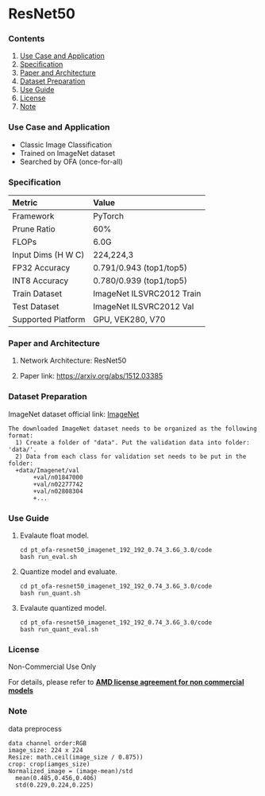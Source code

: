 # ResNet50


### Contents
1. [Use Case and Application](#Use-Case-and-Application)
2. [Specification](#Specification)
3. [Paper and Architecture](#Paper-and-Architecture)
4. [Dataset Preparation](#Dataset-Preparation)
5. [Use Guide](#Use-Guide)
6. [License](#License)
7. [Note](#Note)


### Use Case and Application

   - Classic Image Classification 
   - Trained on ImageNet dataset
   - Searched by OFA (once-for-all) 
   
### Specification

| Metric             | Value                                   |
| :----------------- | :-------------------------------------- |
| Framework          | PyTorch                                 |
| Prune Ratio        | 60%                                     |
| FLOPs              | 6.0G                                    |
| Input Dims (H W C) | 224,224,3                               |
| FP32 Accuracy      | 0.791/0.943 (top1/top5)                 |
| INT8 Accuracy      | 0.780/0.939 (top1/top5)                 |
| Train Dataset      | ImageNet ILSVRC2012 Train               |
| Test Dataset       | ImageNet ILSVRC2012 Val                 |
| Supported Platform | GPU, VEK280, V70                        |
  

### Paper and Architecture 

1. Network Architecture: ResNet50
 
2. Paper link: https://arxiv.org/abs/1512.03385
  
  
### Dataset Preparation

ImageNet dataset official link: [ImageNet](http://image-net.org/download-images)

  ```
  The downloaded ImageNet dataset needs to be organized as the following format:
    1) Create a folder of "data". Put the validation data into folder: 'data/'.
    2) Data from each class for validation set needs to be put in the folder:
    +data/Imagenet/val
         +val/n01847000
         +val/n02277742
         +val/n02808304
         +...
  ```


### Use Guide

1. Evalaute float model.
    ```shell
    cd pt_ofa-resnet50_imagenet_192_192_0.74_3.6G_3.0/code
    bash run_eval.sh
    ```
2. Quantize model and evaluate.
    ```shell
    cd pt_ofa-resnet50_imagenet_192_192_0.74_3.6G_3.0/code
    bash run_quant.sh
    ```
3. Evalaute quantized model.
    ```shell
    cd pt_ofa-resnet50_imagenet_192_192_0.74_3.6G_3.0/code
    bash run_quant_eval.sh
    ```

### License

Non-Commercial Use Only

For details, please refer to **[AMD license agreement for non commercial models](https://github.com/Xilinx/Vitis-AI/blob/master/model_zoo/AMD-license-agreement-for-non-commercial-models.md)**


### Note

data preprocess
  ```
  data channel order:RGB
  image_size: 224 x 224
  Resize: math.ceil(image_size / 0.875))
  crop: crop(iamges_size)
  Normalized_image = (image-mean)/std
    mean(0.485,0.456,0.406)
    std(0.229,0.224,0.225)
  ```
